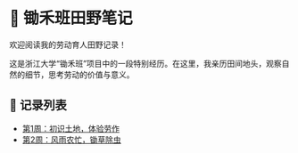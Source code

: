 # 🌾 锄禾班田野笔记

欢迎阅读我的劳动育人田野记录！

这是浙江大学“锄禾班”项目中的一段特别经历。在这里，我亲历田间地头，观察自然的细节，思考劳动的价值与意义。

## 📅 记录列表

- [第1周：初识土地，体验劳作](week1.md)
- [第2周：风雨农忙，锄草除虫](week2.md)

